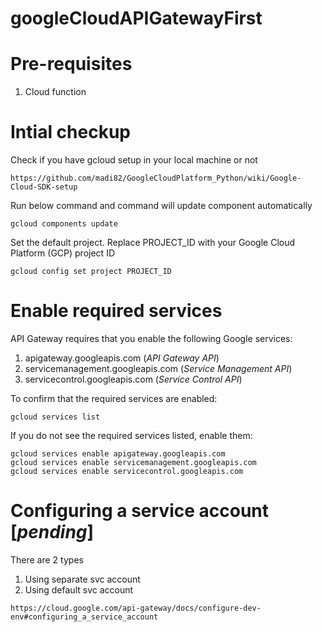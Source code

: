 # googleCloudAPIGatewayFirst

# Pre-requisites
1. Cloud function

# Intial checkup
Check if you have gcloud setup in your local machine or not
```
https://github.com/madi82/GoogleCloudPlatform_Python/wiki/Google-Cloud-SDK-setup
```

Run below command and command will update component automatically 
```
gcloud components update
```
Set the default project. Replace PROJECT_ID with your Google Cloud Platform (GCP) project ID
```
gcloud config set project PROJECT_ID
```
# Enable required services 

API Gateway requires that you enable the following Google services:

1. apigateway.googleapis.com (_API Gateway API_)
2. servicemanagement.googleapis.com	(_Service Management API_)
3. servicecontrol.googleapis.com (_Service Control API_)

To confirm that the required services are enabled:
```
gcloud services list
```
If you do not see the required services listed, enable them:
```
gcloud services enable apigateway.googleapis.com
gcloud services enable servicemanagement.googleapis.com
gcloud services enable servicecontrol.googleapis.com
```
# Configuring a service account [_pending_]
There are 2 types 
1. Using separate svc account
2. Using default svc account
```
https://cloud.google.com/api-gateway/docs/configure-dev-env#configuring_a_service_account
```

